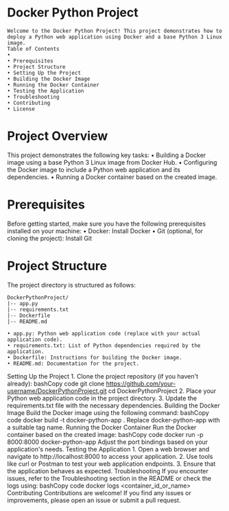 # Docker Python Project
    Welcome to the Docker Python Project! This project demonstrates how to deploy a Python web application using Docker and a base Python 3 Linux image.
    Table of Contents
    •
    • Prerequisites
    • Project Structure
    • Setting Up the Project
    • Building the Docker Image
    • Running the Docker Container
    • Testing the Application
    • Troubleshooting
    • Contributing
    • License
# Project Overview
This project demonstrates the following key tasks:
    • Building a Docker image using a base Python 3 Linux image from Docker Hub.
    • Configuring the Docker image to include a Python web application and its dependencies.
    • Running a Docker container based on the created image.
# Prerequisites
Before getting started, make sure you have the following prerequisites installed on your machine:
    • Docker: Install Docker
    • Git (optional, for cloning the project): Install Git
# Project Structure
The project directory is structured as follows:

    DockerPythonProject/
    |-- app.py
    |-- requirements.txt
    |-- Dockerfile
    |-- README.md
    
    • app.py: Python web application code (replace with your actual application code).
    • requirements.txt: List of Python dependencies required by the application.
    • Dockerfile: Instructions for building the Docker image.
    • README.md: Documentation for the project.
Setting Up the Project
    1. Clone the project repository (if you haven't already):
       bashCopy code
       git clone https://github.com/your-username/DockerPythonProject.git
       cd DockerPythonProject
    2. Place your Python web application code in the project directory.
    3. Update the requirements.txt file with the necessary dependencies.
Building the Docker Image
Build the Docker image using the following command:
bashCopy code
docker build -t docker-python-app .
Replace docker-python-app with a suitable tag name.
Running the Docker Container
Run the Docker container based on the created image:
bashCopy code
docker run -p 8000:8000 docker-python-app
Adjust the port bindings based on your application's needs.
Testing the Application
    1. Open a web browser and navigate to http://localhost:8000 to access your application.
    2. Use tools like curl or Postman to test your web application endpoints.
    3. Ensure that the application behaves as expected.
Troubleshooting
If you encounter issues, refer to the Troubleshooting section in the README or check the logs using:
bashCopy code
docker logs <container_id_or_name>
Contributing
Contributions are welcome! If you find any issues or improvements, please open an issue or submit a pull request.

